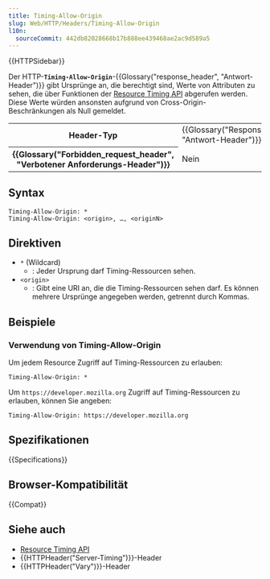 ```yaml
---
title: Timing-Allow-Origin
slug: Web/HTTP/Headers/Timing-Allow-Origin
l10n:
  sourceCommit: 442db82028668b17b888ee439468ae2ac9d589a5
---
```


{{HTTPSidebar}}

Der HTTP-**`Timing-Allow-Origin`**-{{Glossary("response_header", "Antwort-Header")}} gibt Ursprünge an, die berechtigt sind, Werte von Attributen zu sehen, die über Funktionen der [Resource Timing API](/de/docs/Web/API/Performance_API/Resource_timing) abgerufen werden. Diese Werte würden ansonsten aufgrund von Cross-Origin-Beschränkungen als Null gemeldet.

<table class="properties">
  <tbody>
    <tr>
      <th scope="row">Header-Typ</th>
      <td>{{Glossary("Response_header", "Antwort-Header")}}</td>
    </tr>
    <tr>
      <th scope="row">{{Glossary("Forbidden_request_header", "Verbotener Anforderungs-Header")}}</th>
      <td>Nein</td>
    </tr>
  </tbody>
</table>

## Syntax

```http
Timing-Allow-Origin: *
Timing-Allow-Origin: <origin>, …, <originN>
```

## Direktiven

- `*` (Wildcard)
  - : Jeder Ursprung darf Timing-Ressourcen sehen.
- `<origin>`
  - : Gibt eine URI an, die die Timing-Ressourcen sehen darf. Es können mehrere Ursprünge angegeben werden, getrennt durch Kommas.

## Beispiele

### Verwendung von Timing-Allow-Origin

Um jedem Resource Zugriff auf Timing-Ressourcen zu erlauben:

```http
Timing-Allow-Origin: *
```

Um `https://developer.mozilla.org` Zugriff auf Timing-Ressourcen zu erlauben, können Sie angeben:

```http
Timing-Allow-Origin: https://developer.mozilla.org
```

## Spezifikationen

{{Specifications}}

## Browser-Kompatibilität

{{Compat}}

## Siehe auch

- [Resource Timing API](/de/docs/Web/API/Performance_API/Resource_timing)
- {{HTTPHeader("Server-Timing")}}-Header
- {{HTTPHeader("Vary")}}-Header
